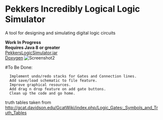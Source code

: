 # Pekkers Incredibly Logical Logic Simulator <br/>
A tool for designing and simulating digital logic circuits

**Work In Progress**<br />
**Requires Java 8 or greater**<br />
[PekkersLogicSimulator.jar](https://dl.dropboxusercontent.com/u/26427179/code/java/PekkersLogicSimulator/PekkersLogicSimulator.jar)<br/>
[Doxygen](http://rmrf.root.sx:1194/pills)
![Screenshot2](https://raw.githubusercontent.com/pekkalanger/PekkersLogicSimulator/master/PekkersLogicSimulator/screenshot10.png)

#To Be Done:  

      Implement undo/redo stacks for Gates and Connection lines.
      Add save/load schematic to file feature.
      Improve graphical resources.
      Add drag n drop feature on add gate buttons.
      Clean up the code and go home.


truth tables taken from http://gcat.davidson.edu/GcatWiki/index.php/Logic_Gates:_Symbols_and_Truth_Tables

